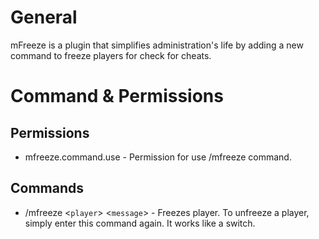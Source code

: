 # General
mFreeze is a plugin that simplifies administration's life by adding a new command to freeze players for check for cheats.
# Command & Permissions
## Permissions
 - mfreeze.command.use - Permission for use /mfreeze command.
## Commands
 - /mfreeze <`player`> <`message`> - Freezes player.
To unfreeze a player, simply enter this command again. It works like a switch.
